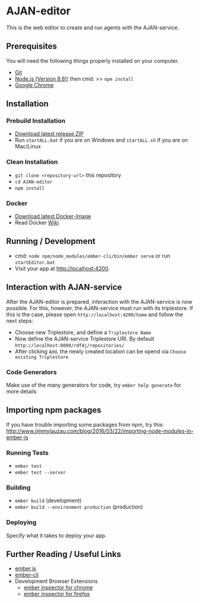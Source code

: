 # AJAN-editor

This is the web editor to create and run agents with the AJAN-service.

## Prerequisites

You will need the following things properly installed on your computer.

* [Git](https://git-scm.com/)
* [Node.js (Version 8.6!)](https://nodejs.org/download/release/v8.6.0/) then cmd: >> `npm install`
* [Google Chrome](https://google.com/chrome/)

## Installation

### Prebuild Installation
* [Download latest release ZIP](https://github.com/aantakli/AJAN-editor/releases)
* Run `startALL.bat` if you are on Windows and `startALL.sh` if you are on Mac/Linux

### Clean Installation
* `git clone <repository-url>` this repository
* `cd AJAN-editor`
* `npm install`

### Docker
* [Download latest Docker-Image](https://hub.docker.com/r/aantakli/ajan-editor)
* Read Docker [Wiki](https://github.com/aantakli/AJAN-editor/wiki/Docker)

## Running / Development

* cmd: `node npm/node_modules/ember-cli/bin/ember serve` or run `startEditor.bat`
* Visit your app at [http://localhost:4200](http://localhost:4200).

## Interaction with AJAN-service

After the AJAN-editor is prepared, interaction with the AJAN-service is now possible. For this, however, the AJAN-service must run with its triplestore. If this is the case, please open `http://localhost:4200/home` and follow the next steps:

* Choose new Triplestore, and define a `Triplestore Name`
* Now define the AJAN-service Triplestore URI. By default `http://localhost:8090/rdf4j/repositories/`
* After clicking `Add`, the newly created location can be opend via `Choose existing Triplestore`

### Code Generators

Make use of the many generators for code, try `ember help generate` for more details

## Importing npm packages

If you have trouble importing some packages from npm, try this:
http://www.jimmylauzau.com/blog/2016/03/22/importing-node-modules-in-ember-js

### Running Tests

* `ember test`
* `ember test --server`

### Building

* `ember build` (development)
* `ember build --environment production` (production)

### Deploying

Specify what it takes to deploy your app.

## Further Reading / Useful Links

* [ember.js](https://emberjs.com/)
* [ember-cli](https://ember-cli.com/)
* Development Browser Extensions
  * [ember inspector for chrome](https://chrome.google.com/webstore/detail/ember-inspector/bmdblncegkenkacieihfhpjfppoconhi)
  * [ember inspector for firefox](https://addons.mozilla.org/en-US/firefox/addon/ember-inspector/)
